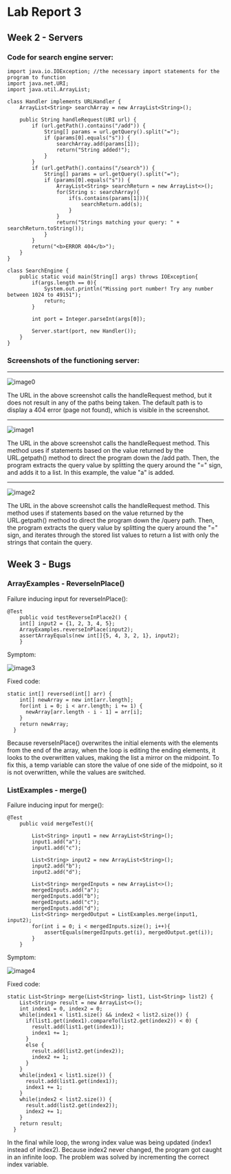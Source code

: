 # Lab Report 3

## Week 2 - Servers

### Code for search engine server:
```
import java.io.IOException; //the necessary import statements for the program to function
import java.net.URI;
import java.util.ArrayList;

class Handler implements URLHandler {
    ArrayList<String> searchArray = new ArrayList<String>();

    public String handleRequest(URI url) {
        if (url.getPath().contains("/add")) {
            String[] params = url.getQuery().split("=");
            if (params[0].equals("s")) {
                searchArray.add(params[1]);
                return("String added!");
            }
        }
        if (url.getPath().contains("/search")) {
            String[] params = url.getQuery().split("=");
            if (params[0].equals("s")) {
                ArrayList<String> searchReturn = new ArrayList<>();
                for(String s: searchArray){
                    if(s.contains(params[1])){
                        searchReturn.add(s);
                    }
                }
                return("Strings matching your query: " + searchReturn.toString());
            }
        }
        return("<b>ERROR 404</b>");
    }
}

class SearchEngine {
    public static void main(String[] args) throws IOException{
        if(args.length == 0){
            System.out.println("Missing port number! Try any number between 1024 to 49151");
            return;
        }

        int port = Integer.parseInt(args[0]);

        Server.start(port, new Handler());
    }
}

```
### Screenshots of the functioning server:

---

![image0](week2pictures/0.png)

The URL in the above screenshot calls the handleRequest method, but it does not result in any of the paths being taken. The default path is to display a 404 error (page not found), which is visible in the screenshot.

---

![image1](week2pictures/1.png)

The URL in the above screenshot calls the handleRequest method. This method uses if statements based on the value returned by the URL.getpath() method to direct the program down the /add path. Then, the program extracts the query value by splitting the query around the "=" sign, and adds it to a list. In this example, the value "a" is added.

---

![image2](week2pictures/2.png)

The URL in the above screenshot calls the handleRequest method. This method uses if statements based on the value returned by the URL.getpath() method to direct the program down the /query path. Then, the program extracts the query value by splitting the query around the "=" sign, and iterates through the stored list values to return a list with only the strings that contain the query.

## Week 3 - Bugs

### ArrayExamples - ReverseInPlace()

Failure inducing input for reverseInPlace():

```
@Test 
	public void testReverseInPlace2() {
    int[] input2 = {1, 2, 3, 4, 5};
    ArrayExamples.reverseInPlace(input2);
    assertArrayEquals(new int[]{5, 4, 3, 2, 1}, input2);
	}
```

Symptom:

![image3](week3pictures/0.png)

Fixed code:

```
static int[] reversed(int[] arr) {
    int[] newArray = new int[arr.length];
    for(int i = 0; i < arr.length; i += 1) {
      newArray[arr.length - i - 1] = arr[i];
    }
    return newArray;
  }
```

Because reverseInPlace() overwrites the initial elements with the elements from the end of the array, when the loop is editing the ending elements, it looks to the overwritten values, making the list a mirror on the midpoint. To fix this, a temp variable can store the value of one side of the midpoint, so it is not overwritten, while the values are switched.

### ListExamples - merge()

Failure inducing input for merge():
```
@Test
    public void mergeTest(){

        List<String> input1 = new ArrayList<String>();
        input1.add("a");
        input1.add("c");

        List<String> input2 = new ArrayList<String>();
        input2.add("b");
        input2.add("d");

        List<String> mergedInputs = new ArrayList<>();
        mergedInputs.add("a");
        mergedInputs.add("b");
        mergedInputs.add("c");
        mergedInputs.add("d");
        List<String> mergedOutput = ListExamples.merge(input1, input2);
        for(int i = 0; i < mergedInputs.size(); i++){
            assertEquals(mergedInputs.get(i), mergedOutput.get(i));
        }
    }
```

Symptom:

![image4](week3pictures/1.png)

Fixed code:

```
static List<String> merge(List<String> list1, List<String> list2) {
    List<String> result = new ArrayList<>();
    int index1 = 0, index2 = 0;
    while(index1 < list1.size() && index2 < list2.size()) {
      if(list1.get(index1).compareTo(list2.get(index2)) < 0) {
        result.add(list1.get(index1));
        index1 += 1;
      }
      else {
        result.add(list2.get(index2));
        index2 += 1;
      }
    }
    while(index1 < list1.size()) {
      result.add(list1.get(index1));
      index1 += 1;
    }
    while(index2 < list2.size()) {
      result.add(list2.get(index2));
      index2 += 1;
    }
    return result;
  }
```

In the final while loop, the wrong index value was being updated (index1 instead of index2). Because index2 never changed, the program got caught in an infinite loop. The problem was solved by incrementing the correct index variable.